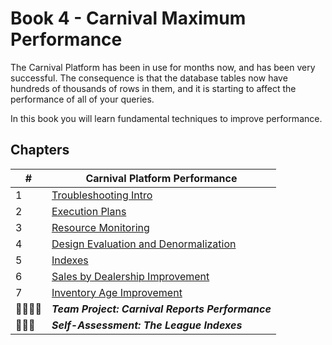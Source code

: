# Book 4 - Carnival Maximum Performance

The Carnival Platform has been in use for months now, and has been very successful. The consequence is that the database tables now have hundreds of thousands of rows in them, and it is starting to affect the performance of all of your queries.

In this book you will learn fundamental techniques to improve performance.

## Chapters

| #  | Carnival Platform Performance |
|--|--|
| 1 | [Troubleshooting Intro](./chapters/TROUBLESHOOTING.md) |
| 2 | [Execution Plans](./chapters/EXECUTION_PLANS.md) |
| 3 | [Resource Monitoring](./chapters/MONITORING.md) |
| 4 | [Design Evaluation and Denormalization](./chapters/DENORMALIZE.md) |
| 5 | [Indexes](./chapters/INDEXES.md) |
| 6 | [Sales by Dealership Improvement](./chapters/SALES_INDEX.md) |
| 7 | [Inventory Age Improvement](./chapters/INVENTORY_INDEX.md) |
| 👨‍👨‍👦‍👦 | **_Team Project: Carnival Reports Performance_** |
| 👩🏾‍🎓 | **_Self-Assessment: The League Indexes_** |
